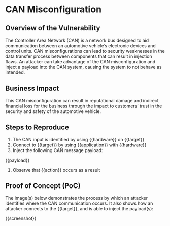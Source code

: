 # CAN Misconfiguration

## Overview of the Vulnerability

The Controller Area Network (CAN) is a network bus designed to aid communication between an automotive vehicle’s electronic devices and control units. CAN misconfigurations can lead to security weaknesses in the data transfer process between components that can result in injection flaws. An attacker can take advantage of the CAN misconfiguration and inject a payload into the CAN system, causing the system to not behave as intended.

## Business Impact

This CAN misconfiguration can result in reputational damage and indirect financial loss for the business through the impact to customers’ trust in the security and safety of the automotive vehicle.

## Steps to Reproduce

1. The CAN input is identified by using {{hardware}} on {{target}}
1. Connect to {{target}} by using {{application}} with {{hardware}}
1. Inject the following CAN message payload:

{{payload}}

1. Observe that {{action}} occurs as a result

## Proof of Concept (PoC)

The image(s) below demonstrates the process by which an attacker identifies where the CAN communication occurs. It also shows how an attacker connects to the {{target}}, and is able to inject the payload(s):

{{screenshot}}
